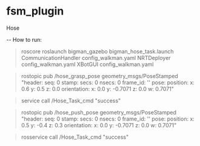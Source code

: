 fsm_plugin
===============
Hose

-- How to run:
> roscore
> roslaunch bigman_gazebo bigman_hose_task.launch
> CommunicationHandler config_walkman.yaml 
> NRTDeployer config_walkman.yaml
> XBotGUI config_walkman.yaml

> rostopic pub /hose_grasp_pose geometry_msgs/PoseStamped "header:
  seq: 0
  stamp:
    secs: 0
    nsecs: 0
  frame_id: ''
pose:
  position:
    x: 0.6 
    y: 0.5
    z: 0.0
  orientation:
    x: 0.0
    y: -0.7071
    z: 0.0
    w: 0.7071"

>service call /Hose_Task_cmd "success"

> rostopic pub /hose_push_pose geometry_msgs/PoseStamped "header:
  seq: 0
  stamp:
    secs: 0
    nsecs: 0
  frame_id: ''
pose:
  position:
    x: 0.5 
    y: -0.4
    z: 0.3
  orientation:
    x: 0.0
    y: -0.7071
    z: 0.0
    w: 0.7071"

> rosservice call /Hose_Task_cmd "success" 
